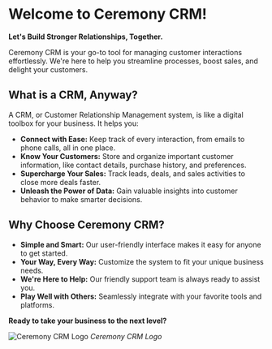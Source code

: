 # Welcome to Ceremony CRM!

**Let's Build Stronger Relationships, Together.**

Ceremony CRM is your go-to tool for managing customer interactions effortlessly. We're here to help you streamline processes, boost sales, and delight your customers.

## What is a CRM, Anyway?

A CRM, or Customer Relationship Management system, is like a digital toolbox for your business. It helps you:

* **Connect with Ease:** Keep track of every interaction, from emails to phone calls, all in one place.
* **Know Your Customers:** Store and organize important customer information, like contact details, purchase history, and preferences.
* **Supercharge Your Sales:** Track leads, deals, and sales activities to close more deals faster.
* **Unleash the Power of Data:** Gain valuable insights into customer behavior to make smarter decisions.

## Why Choose Ceremony CRM?

* **Simple and Smart:** Our user-friendly interface makes it easy for anyone to get started.
* **Your Way, Every Way:** Customize the system to fit your unique business needs.
* **We're Here to Help:** Our friendly support team is always ready to assist you.
* **Play Well with Others:** Seamlessly integrate with your favorite tools and platforms. 

**Ready to take your business to the next level?**

![Ceremony CRM Logo](./assets/images/Ceremony_logo.png)
*Ceremony CRM Logo*
